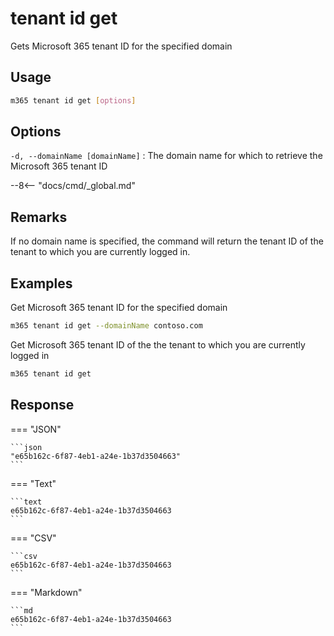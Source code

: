 # tenant id get

Gets Microsoft 365 tenant ID for the specified domain

## Usage

```sh
m365 tenant id get [options]
```

## Options

`-d, --domainName [domainName]`
: The domain name for which to retrieve the Microsoft 365 tenant ID

--8<-- "docs/cmd/_global.md"

## Remarks

If no domain name is specified, the command will return the tenant ID of the tenant to which you are currently logged in.

## Examples

Get Microsoft 365 tenant ID for the specified domain

```sh
m365 tenant id get --domainName contoso.com
```

Get Microsoft 365 tenant ID of the the tenant to which you are currently logged in

```sh
m365 tenant id get
```

## Response

=== "JSON"

    ```json
    "e65b162c-6f87-4eb1-a24e-1b37d3504663"
    ```

=== "Text"

    ```text
    e65b162c-6f87-4eb1-a24e-1b37d3504663
    ```

=== "CSV"

    ```csv
    e65b162c-6f87-4eb1-a24e-1b37d3504663
    ```

=== "Markdown"

    ```md
    e65b162c-6f87-4eb1-a24e-1b37d3504663
    ```
